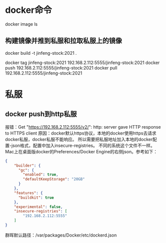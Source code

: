 # docker命令
docker image ls

## 构建镜像并推到私服和拉取私服上的镜像
docker build -t jinfeng-stock:2021 .

docker tag jinfeng-stock:2021 192.168.2.112:5555/jinfeng-stock:2021
docker push 192.168.2.112:5555/jinfeng-stock:2021
docker pull 192.168.2.112:5555/jinfeng-stock:2021


# 私服
## docker push到http私服
报错：Get "https://192.168.2.112:5555/v2/": http: server gave HTTP response to HTTPS client
原因：docker默认https协议，本地的docker使用https去请求docker私服，docker私服不能响应。
所以需要把私服地址加入本地的docker配置-json格式，配置中加入insecure-registries。 不同的系统这个文件不一样。
Mac上在桌面版docker的Preferences/Docker Engine的右侧json。参考如下：
```json
{
    "builder": {
      "gc": {
        "enabled": true,
        "defaultKeepStorage": "20GB"
      }
    },
    "features": {
      "buildkit": true
    },
    "experimental": false,
    "insecure-registries": [
        "192.168.2.112:5555"
    ]
}
```
群晖默认路径：/var/packages/Docker/etc/dockerd.json
